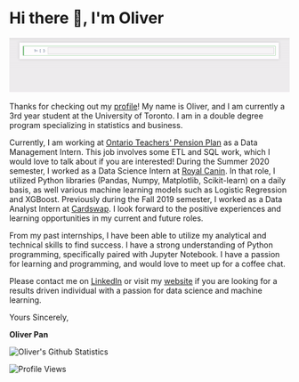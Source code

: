# Hi there 👋, I'm Oliver

![](https://github.com/oliverkpan/oliverkpan/blob/master/profile_vid.gif)

Thanks for checking out my [profile](https://github.com/oliverkpan)! My name is Oliver, and I am currently a 3rd year student at the University of Toronto. I am in a double degree program specializing in statistics and business.

Currently, I am working at [Ontario Teachers' Pension Plan](https://www.otpp.com/) as a Data Management Intern. This job involves some ETL and SQL work, which I would love to talk about if you are interested! During the Summer 2020 semester, I worked as a Data Science Intern at [Royal Canin](https://www.royalcanin.com/ca/en_ca). In that role, I utilized Python libraries (Pandas, Numpy, Matplotlib, Scikit-learn) on a daily basis, as well various machine learning models such as Logistic Regression and XGBoost. Previously during the Fall 2019 semester, I worked as a Data Analyst Intern at [Cardswap](www.cardswap.ca). I look forward to the positive experiences and learning opportunities in my current and future roles.

From my past internships, I have been able to utilize my analytical and technical skills to find success. I have a strong understanding of Python programming, specifically paired with Jupyter Notebook. I have a passion for learning and programming, and would love to meet up for a coffee chat.


Please contact me on [LinkedIn](https://www.linkedin.com/in/oliverpan/) or visit my [website](https://oliverkpan.github.io/) if you are looking for a results driven individual with a passion for data science and machine learning. 

Yours Sincerely,

**Oliver Pan**

![Oliver's Github Statistics](https://github-readme-stats.vercel.app/api?username=oliverkpan&show_icons=true&theme=radical) 

![Profile Views](https://gpvc.arturio.dev/oliverkpan)

